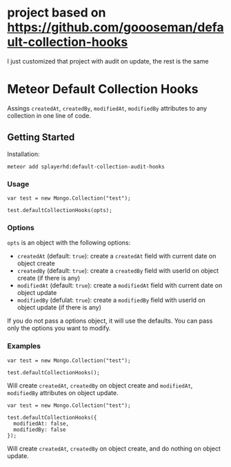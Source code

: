# project based on https://github.com/goooseman/default-collection-hooks
I just customized that project with audit on update, the rest is the same
# Meteor Default Collection Hooks

Assings `createdAt`, `createdBy`, `modifiedAt`, `modifiedBy` attributes to any collection in one line of code.

## Getting Started

Installation:

```
meteor add splayerhd:default-collection-audit-hooks
```

### Usage

```
var test = new Mongo.Collection("test");

test.defaultCollectionHooks(opts);
```

### Options

`opts` is an object with the following options:

- `createdAt` (default: `true`): create a `createdAt` field with current date on object create
- `createdBy` (default: `true`): create a `createdBy` field with userId on object create (if there is any)
- `modifiedAt` (default: `true`): create a `modifiedAt` field with current date on object update
- `modifiedBy` (defulat: `true`): create a `modifiedBy` field with userId on object update (if there is any)

If you do not pass a options object, it will use the defaults. You can pass only the options you want to modify.

### Examples

```
var test = new Mongo.Collection("test");

test.defaultCollectionHooks();
```
Will create `createdAt`, `createdBy` on object create and `modifiedAt`, `modifiedBy` attributes on object update.


```
var test = new Mongo.Collection("test");

test.defaultCollectionHooks({
  modifiedAt: false,
  modifiedBy: false
});
```

Will create `createdAt`, `createdBy` on object create, and do nothing on object update.